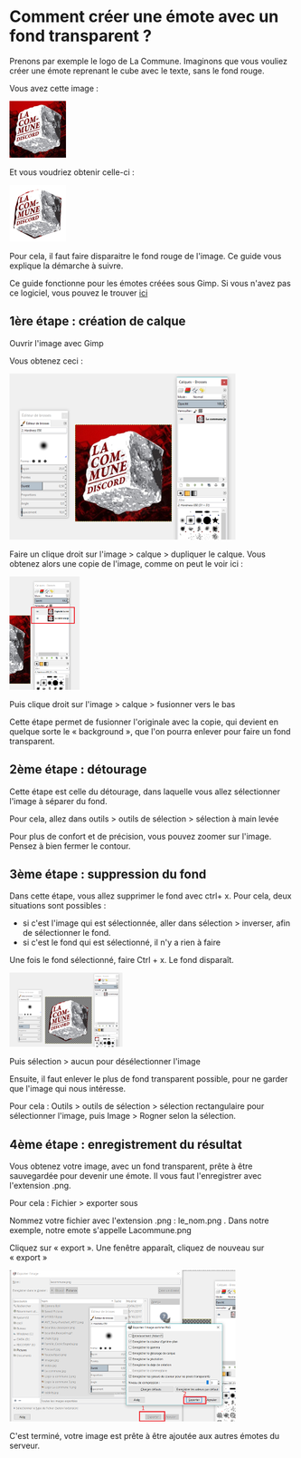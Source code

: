 # Comment créer une émote avec un fond transparent ?

Prenons par exemple le logo de La Commune. Imaginons que vous vouliez créer une émote reprenant le cube avec le texte, sans le fond rouge.

Vous avez cette image : 

![logo au début](La_commune_depart_1.png)

Et vous voudriez obtenir celle-ci : 

![logo à la fin](la_commune_final_1.png)

Pour cela, il faut faire disparaitre le fond rouge de l'image. Ce guide vous explique la démarche à suivre.

Ce guide fonctionne pour les émotes créées sous Gimp. Si vous n'avez pas ce logiciel, vous pouvez le trouver 
[ici](https://www.gimp.org/fr)

## 1ère étape : création de calque
Ouvrir l'image avec Gimp 

Vous obtenez ceci : 

![Aperçu de Gimp](Logo_La_commune_1_2.png)

Faire un clique droit sur l'image > calque > dupliquer le calque. Vous obtenez alors une copie de l'image, comme on peut le voir ici :

![Création d'une copie de l'image](Logo_la_commune_2_2.png)

Puis clique droit sur l'image > calque > fusionner vers le bas

Cette étape permet de fusionner l'originale avec la copie, qui devient en quelque sorte le « background », que l'on pourra enlever pour faire un fond transparent.

## 2ème étape : détourage
Cette étape est celle du détourage, dans laquelle vous allez sélectionner l'image à séparer du fond. 

Pour cela, allez dans outils > outils de sélection > sélection à main levée

Pour plus de confort et de précision, vous pouvez zoomer sur l'image. Pensez à bien fermer le contour. 

## 3ème étape : suppression du fond
Dans cette étape, vous allez supprimer le fond avec ctrl+ x. Pour cela, deux situations sont possibles :
  * si c'est l'image qui est sélectionnée, aller dans sélection > inverser, afin de sélectionner le fond.
  * si c'est le fond qui est sélectionné, il n'y a rien à faire
  
Une fois le fond sélectionné, faire Ctrl + x. Le fond disparaît.

![Le logo après diparition du fond](Logo_la_commune_3_2.png)

Puis sélection > aucun pour désélectionner l'image

Ensuite, il faut enlever le plus de fond transparent possible, pour ne garder que l'image qui nous intéresse. 

Pour cela : Outils > outils de sélection > sélection rectangulaire pour sélectionner l'image, puis Image > Rogner selon la sélection. 

## 4ème étape : enregistrement du résultat
Vous obtenez votre image, avec un fond transparent, prête à être sauvegardée pour devenir une émote. Il vous faut l'enregistrer avec l'extension .png.

Pour cela : Fichier > exporter sous 

Nommez votre fichier avec l'extension .png : le_nom.png . Dans notre exemple, notre emote s'appelle Lacommune.png

Cliquez sur « export ». Une fenêtre apparaît, cliquez de nouveau sur « export »

![Exporter l'image créée](logo_la_commune_4_2.png)

C'est terminé, votre image est prête à être ajoutée aux autres émotes du serveur.


